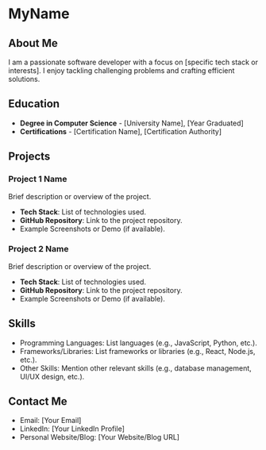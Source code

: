 # MyName

## About Me

I am a passionate software developer with a focus on [specific tech stack or interests]. I enjoy tackling challenging problems and crafting efficient solutions.

## Education

- **Degree in Computer Science** - [University Name], [Year Graduated]
- **Certifications** - [Certification Name], [Certification Authority]

## Projects

### Project 1 Name

Brief description or overview of the project.

- **Tech Stack**: List of technologies used.
- **GitHub Repository**: Link to the project repository.
- Example Screenshots or Demo (if available).

### Project 2 Name

Brief description or overview of the project.

- **Tech Stack**: List of technologies used.
- **GitHub Repository**: Link to the project repository.
- Example Screenshots or Demo (if available).

## Skills

- Programming Languages: List languages (e.g., JavaScript, Python, etc.).
- Frameworks/Libraries: List frameworks or libraries (e.g., React, Node.js, etc.).
- Other Skills: Mention other relevant skills (e.g., database management, UI/UX design, etc.).

## Contact Me

- Email: [Your Email]
- LinkedIn: [Your LinkedIn Profile]
- Personal Website/Blog: [Your Website/Blog URL]

